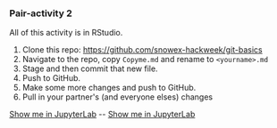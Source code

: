 ### Pair-activity 2

All of this activity is in RStudio.

1. Clone this repo: https://github.com/snowex-hackweek/git-basics
2. Navigate to the repo, copy `Copyme.md` and rename to `<yourname>.md`
3. Stage and then commit that new file.
4. Push to GitHub.
5. Make some more changes and push to GitHub.
6. Pull in your partner's (and everyone elses) changes

[Show me in JupyterLab](https://youtu.be/w0ub1hBZh70) -- [Show me in JupyterLab](https://youtu.be/w0ub1hBZh70)
